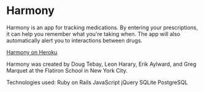 # Harmony

Harmony is an app for tracking medications. By entering your prescriptions, it can help you remember what you're taking when. The app will also automatically alert you to interactions between drugs.

[Harmony on Heroku](http://harmony-web-app.herokuapp.com/)

Harmony was created by Doug Tebay, Leon Harary, Erik Aylward, and Greg Marquet at the Flatiron School in New York City.

Technologies used:
Ruby on Rails
JavaScript
jQuery
SQLite
PostgreSQL
